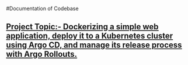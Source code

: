 #Documentation of Codebase
<h2><u>Project Topic:-<u> Dockerizing a simple web application, deploy it to a Kubernetes cluster using Argo CD, and manage its release process with Argo Rollouts.<h2>  
